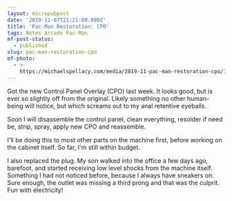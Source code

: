 ```yaml
---
layout: micropubpost
date: '2019-11-07T21:21:00.000Z'
title: 'Pac-Man Restoration: CPO'
tags: Notes Arcade Pac-Man
mf-post-status:
  - published
slug: pac-man-restoration-cpo
mf-photo:
  - >-
    https://michaelspellacy.com/media/2019-11-pac-man-restoration-cpo/1573161670857.jpg
---
```

Got the new Control Panel Overlay (CPO) last week. It looks good, but is ever so slightly off from the original. Likely something no other human-being will notice, but which screams out to my anal retentive eyeballs.

Soon I will disassemble the control panel, clean everything, resolder if need be, strip, spray, apply new CPO and reassemble.

I&#39;ll be doing this to most other parts on the machine first, before working on the cabinet itself. So far, I&#39;m still within budget.

I also replaced the plug. My son walked into the office a few days ago, barefoot, and started receiving low level shocks from the machine itself. Something I had not noticed before, because I always have sneakers on. Sure enough, the  outlet was missing a third prong and that was the culprit. Fun with electricity! 

